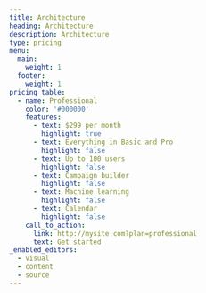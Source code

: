 ```yaml
---
title: Architecture
heading: Architecture
description: Architecture
type: pricing
menu:
  main:
    weight: 1
  footer:
    weight: 1
pricing_table:
  - name: Professional
    color: '#000000'
    features:
      - text: $299 per month
        highlight: true
      - text: Everything in Basic and Pro
        highlight: false
      - text: Up to 100 users
        highlight: false
      - text: Campaign builder
        highlight: false
      - text: Machine learning
        highlight: false
      - text: Calendar
        highlight: false
    call_to_action:
      link: http://mysite.com?plan=professional
      text: Get started
_enabled_editors:
  - visual
  - content
  - source
---
```


